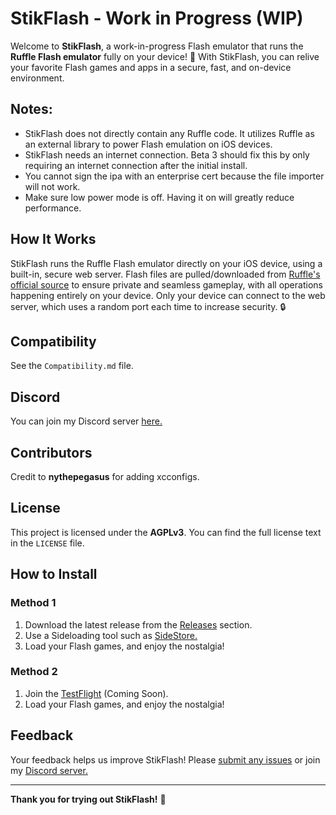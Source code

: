 # StikFlash - Work in Progress (WIP)

Welcome to **StikFlash**, a work-in-progress Flash emulator that runs the **Ruffle Flash emulator** fully on your device! 🎉 With StikFlash, you can relive your favorite Flash games and apps in a secure, fast, and on-device environment.

## Notes: 
- StikFlash does not directly contain any Ruffle code. It utilizes Ruffle as an external library to power Flash emulation on iOS devices. 
- StikFlash needs an internet connection. Beta 3 should fix this by only requiring an internet connection after the initial install.
- You cannot sign the ipa with an enterprise cert because the file importer will not work.
- Make sure low power mode is off. Having it on will greatly reduce performance.

## How It Works
StikFlash runs the Ruffle Flash emulator directly on your iOS device, using a built-in, secure web server. Flash files are pulled/downloaded from [Ruffle's official source](https://unpkg.com/@ruffle-rs/ruffle) to ensure private and seamless gameplay, with all operations happening entirely on your device. Only your device can connect to the web server, which uses a random port each time to increase security. 🔒

## Compatibility
See the `Compatibility.md` file.

## Discord
You can join my Discord server [here.](https://discord.gg/a6qxs97Gun)

## Contributors
Credit to **nythepegasus** for adding xcconfigs.

## License
This project is licensed under the **AGPLv3**. You can find the full license text in the `LICENSE` file.

## How to Install
### Method 1
1. Download the latest release from the [Releases](https://github.com/0-Blu/StikEMU/releases) section.
2. Use a Sideloading tool such as [SideStore.](https://sidestore.io)
3. Load your Flash games, and enjoy the nostalgia!
### Method 2
1. Join the [TestFlight](#) (Coming Soon).
2. Load your Flash games, and enjoy the nostalgia!

## Feedback
Your feedback helps us improve StikFlash! Please [submit any issues](https://github.com/0-Blu/StikEMU/issues) or join my [Discord server.](https://discord.gg/a6qxs97Gun)

---

**Thank you for trying out StikFlash!** 🙌
